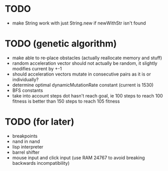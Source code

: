 # TODO
* make String work with just String.new if newWithStr isn't found

# TODO (genetic algorithm)
* make able to re-place obstacles (actually reallocate memory and stuff)
* random acceleration vector should not actually be random, it slightly modifies current by +-1
* should acceleration vectors mutate in consecutive pairs as it is or individually?
* determine optimal dynamicMutationRate constant (current is 1530)
* BFS constants
* take into account steps dot hasn't reach goal, ie 100 steps to reach 100 fitness is better than 150 steps to reach 105 fitness

# TODO (for later)
* breakpoints
* nand in nand
* lisp interpreter
* barrel shifter
* mouse input and click input (use RAM 24767 to avoid breaking backwards incompatibility)
